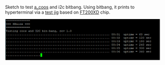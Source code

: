 Sketch to test [a_coos](https://github.com/akouz/a_coos) and i2c bitbang. Using bitbang, it prints to hyperterminal via a [test jig](https://github.com/akouz/HBnode/tree/main/AVR64DD32/FT200XD) based on [FT200XD](https://ftdichip.com/products/ft200xd/) chip.

![prints](https://github.com/akouz/HBnode/blob/main/AVR64DD32/Sketches/a_coos/a_coos_prints.png)

